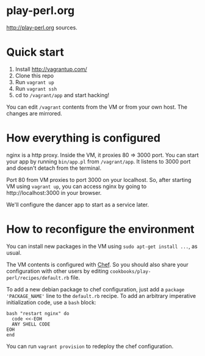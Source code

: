play-perl.org
=========

http://play-perl.org sources.

Quick start
=========

1. Install http://vagrantup.com/
2. Clone this repo
3. Run `vagrant up`
4. Run `vagrant ssh`
5. cd to `/vagrant/app` and start hacking!

You can edit `/vagrant` contents from the VM or from your own host. The changes are mirrored.

How everything is configured
=========

nginx is a http proxy. Inside the VM, it proxies 80 => 3000 port.
You can start your app by running `bin/app.pl` from `/vagrant/app`.
It listens to 3000 port and doesn't detach from the terminal.

Port 80 from VM proxies to port 3000 on your localhost.
So, after starting VM using `vagrant up`, you can access nginx by going to http://localhost:3000 in your browser.

We'll configure the dancer app to start as a service later.

How to reconfigure the environment
=========

You can install new packages in the VM using `sudo apt-get install ...`, as usual.

The VM contents is configured with [Chef](http://www.opscode.com/chef/).
So you should also share your configuration with other users by editing `cookbooks/play-perl/recipes/default.rb` file.

To add a new debian package to chef configuration, just add a `package 'PACKAGE_NAME'` line to the `default.rb` recipe.
To add an arbitrary imperative initialization code, use a `bash` block:

```
bash "restart nginx" do
  code <<-EOH
  ANY SHELL CODE
EOH
end
```

You can run `vagrant provision` to redeploy the chef configuration.
